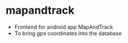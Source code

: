 # mapandtrack
  - Frontend for android app MapAndTrack
  - To bring gps coordinates into the database
  
